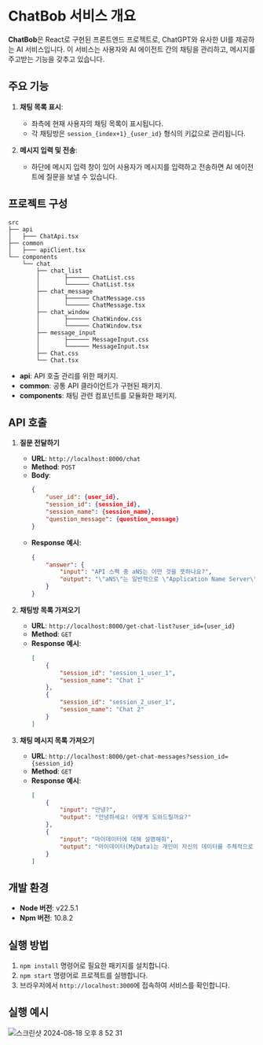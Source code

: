 # ChatBob 서비스 개요

**ChatBob**은 React로 구현된 프론트엔드 프로젝트로, ChatGPT와 유사한 UI를 제공하는 AI 서비스입니다. 이 서비스는 사용자와 AI 에이전트 간의 채팅을 관리하고, 메시지를 주고받는 기능을 갖추고 있습니다.

## 주요 기능

1. **채팅 목록 표시**:
   - 좌측에 현재 사용자의 채팅 목록이 표시됩니다.
   - 각 채팅방은 `session_{index+1}_{user_id}` 형식의 키값으로 관리됩니다.

2. **메시지 입력 및 전송**:
   - 하단에 메시지 입력 창이 있어 사용자가 메시지를 입력하고 전송하면 AI 에이전트에 질문을 보낼 수 있습니다.

## 프로젝트 구성
```
src
├── api
│   ├─── ChatApi.tsx
├── common
│   ├─── apiClient.tsx
└── components
    └── chat
        ├── chat_list
        │       ├────── ChatList.css
        │       └────── ChatList.tsx
        ├── chat_message
        │       ├────── ChatMessage.css
        │       └────── ChatMessage.tsx
        ├── chat_window
        │       ├────── ChatWindow.css
        │       └────── ChatWindow.tsx
        ├── message_input
        │       ├────── MessageInput.css
        │       └────── MessageInput.tsx
        ├── Chat.css
        └── Chat.tsx
```

- **api**: API 호출 관리를 위한 패키지.
- **common**: 공통 API 클라이언트가 구현된 패키지.
- **components**: 채팅 관련 컴포넌트를 모듈화한 패키지.

## API 호출

1. **질문 전달하기**
   - **URL**: `http://localhost:8000/chat`
   - **Method**: `POST`
   - **Body**:
     ```json
     {
         "user_id": {user_id},
         "session_id": {session_id},
         "session_name": {session_name},
         "question_message": {question_message}
     }
     ```
   - **Response 예시**:
     ```json
     {
         "answer": {
             "input": "API 스펙 중 aNS는 어떤 것을 뜻하나요?",
             "output": "\"aNS\"는 일반적으로 \"Application Name Server\"의 약어로 사용됩니다..."
         }
     }
     ```

2. **채팅방 목록 가져오기**
   - **URL**: `http://localhost:8000/get-chat-list?user_id={user_id}`
   - **Method**: `GET`
   - **Response 예시**:
     ```json
     [
         {
             "session_id": "session_1_user_1",
             "session_name": "Chat 1"
         },
         {
             "session_id": "session_2_user_1",
             "session_name": "Chat 2"
         }
     ]
     ```

3. **채팅 메시지 목록 가져오기**
   - **URL**: `http://localhost:8000/get-chat-messages?session_id={session_id}`
   - **Method**: `GET`
   - **Response 예시**:
     ```json
     [
         {
             "input": "안녕?",
             "output": "안녕하세요! 어떻게 도와드릴까요?"
         },
         {
             "input": "마이데이터에 대해 설명해줘",
             "output": "마이데이터(MyData)는 개인이 자신의 데이터를 주체적으로 관리하고 활용할 수 있도록..."
         }
     ]
     ```

## 개발 환경

- **Node 버전**: v22.5.1
- **Npm 버전**: 10.8.2

## 실행 방법

1. `npm install` 명령어로 필요한 패키지를 설치합니다.
2. `npm start` 명령어로 프로젝트를 실행합니다.
3. 브라우저에서 `http://localhost:3000`에 접속하여 서비스를 확인합니다.

## 실행 예시
![스크린샷 2024-08-18 오후 8 52 31](https://github.com/user-attachments/assets/13e2c233-e4bb-456f-b512-d2a6bbcff28a)

